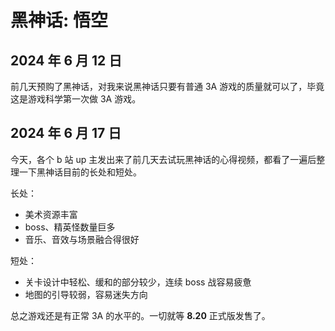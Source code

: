 ---
---

# 黑神话: 悟空

## 2024 年 6 月 12 日

前几天预购了黑神话，对我来说黑神话只要有普通 3A 游戏的质量就可以了，毕竟这是游戏科学第一次做 3A 游戏。

## 2024 年 6 月 17 日

今天，各个 b 站 up 主发出来了前几天去试玩黑神话的心得视频，都看了一遍后整理一下黑神话目前的长处和短处。

长处：

- 美术资源丰富
- boss、精英怪数量巨多
- 音乐、音效与场景融合得很好

短处：

- 关卡设计中轻松、缓和的部分较少，连续 boss 战容易疲惫
- 地图的引导较弱，容易迷失方向

总之游戏还是有正常 3A 的水平的。一切就等 **8.20** 正式版发售了。
